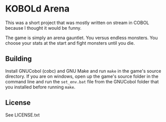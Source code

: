 # KOBOLd Arena

This was a short project that was mostly written on stream in COBOL because I
thought it would be funny.

The game is simply an arena gauntlet.  You versus endless monsters.  You choose
your stats at the start and fight monsters until you die.

## Building

Install GNUCobol (cobc) and GNU Make and run `make` in the game's source
directory.  If you are on windows, open up the game's source folder in the
command line and run the `set_env.bat` file from the GNUCobol folder that you
installed before running `make`.

## License

See LICENSE.txt
